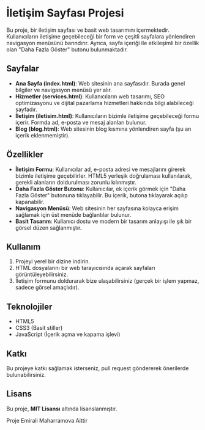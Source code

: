 # İletişim Sayfası Projesi

Bu proje, bir iletişim sayfası ve basit web tasarımını içermektedir. Kullanıcıların iletişime geçebileceği bir form ve çeşitli sayfalara yönlendiren navigasyon menüsünü barındırır. Ayrıca, sayfa içeriği ile etkileşimli bir özellik olan "Daha Fazla Göster" butonu bulunmaktadır.

## Sayfalar

- **Ana Sayfa (index.html)**: Web sitesinin ana sayfasıdır. Burada genel bilgiler ve navigasyon menüsü yer alır.
- **Hizmetler (services.html)**: Kullanıcıların web tasarımı, SEO optimizasyonu ve dijital pazarlama hizmetleri hakkında bilgi alabileceği sayfadır.
- **İletişim (iletisim.html)**: Kullanıcıların bizimle iletişime geçebileceği formu içerir. Formda ad, e-posta ve mesaj alanları bulunur.
- **Blog (blog.html)**: Web sitesinin blog kısmına yönlendiren sayfa (şu an içerik eklenmemiştir).

## Özellikler

- **İletişim Formu**: Kullanıcılar ad, e-posta adresi ve mesajlarını girerek bizimle iletişime geçebilirler. HTML5 yerleşik doğrulaması kullanılarak, gerekli alanların doldurulması zorunlu kılınmıştır.
- **Daha Fazla Göster Butonu**: Kullanıcılar, ek içerik görmek için "Daha Fazla Göster" butonuna tıklayabilir. Bu içerik, butona tıklayarak açılıp kapanabilir.
- **Navigasyon Menüsü**: Web sitesinin her sayfasına kolayca erişim sağlamak için üst menüde bağlantılar bulunur.
- **Basit Tasarım**: Kullanıcı dostu ve modern bir tasarım anlayışı ile şık bir görsel düzen sağlanmıştır.

## Kullanım

1. Projeyi yerel bir dizine indirin.
2. HTML dosyalarını bir web tarayıcısında açarak sayfaları görüntüleyebilirsiniz.
3. İletişim formunu doldurarak bize ulaşabilirsiniz (gerçek bir işlem yapmaz, sadece görsel amaçlıdır).

## Teknolojiler

- HTML5
- CSS3 (Basit stiller)
- JavaScript (İçerik açma ve kapama işlevi)

## Katkı

Bu projeye katkı sağlamak isterseniz, pull request göndererek önerilerde bulunabilirsiniz.

## Lisans

Bu proje, **MIT Lisansı** altında lisanslanmıştır.

Proje Emirali Maharramova Aittir
